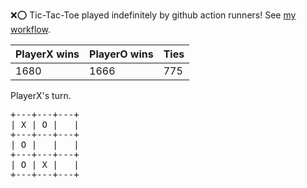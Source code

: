 :x::o: Tic-Tac-Toe played indefinitely by github action runners! See [my workflow](.github/workflows/play.yaml).

|PlayerX wins|PlayerO wins|Ties|
|-|-|-|
|1680|1666|775|

PlayerX's turn.

<pre>
+---+---+---+
| X | O |   |
+---+---+---+
| O |   |   |
+---+---+---+
| O | X |   |
+---+---+---+
</pre>